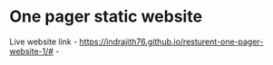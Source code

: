 # One pager static website

Live website link - https://indrajith76.github.io/resturent-one-pager-website-1/#   -  
 